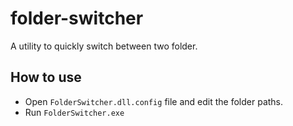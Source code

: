 # folder-switcher

A utility to quickly switch between two folder.

## How to use

- Open `FolderSwitcher.dll.config` file and edit the folder paths.
- Run `FolderSwitcher.exe`
